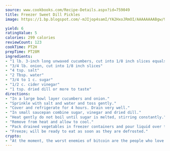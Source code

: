 ```yaml
---
source: www.cookbooks.com/Recipe-Details.aspx?id=759049
title: Freezer Sweet Dill Pickles
image: https://1.bp.blogspot.com/-mJIjop4samI/YA2HxoJRmOI/AAAAAAAABgw/9Q6cN5purxQQ0M3111-VxRXtHYk4x987wCLcBGAsYHQ/s320/19.png

yield: 6
ratingValue: 5
calories: 299 calories
reviewCount: 123
cookTime: PT2H
prepTime: PT28M
ingredients:
- "1 lb. 3-inch long unwaxed cucumbers, cut into 1/8 inch slices equals 4 c., sliced"
- "3/4 lb. onion, cut into 1/8 inch slices"
- "4 tsp. salt"
- "2 Tbsp. water"
- "3/4 to 1 c. sugar"
- "1/2 c. cider vinegar"
- "1 tsp. dried dill or more to taste"
directions:
- "In a large bowl layer cucumbers and onion."
- "Sprinkle with salt and water and toss gently."
- "Cover and refrigerate for 4 hours. Drain very well."
- "In small saucepan combine sugar, vinegar and dried dill."
- "Heat gently do not boil until sugar is melted, stirring constantly."
- "Remove from heat and allow to cool."
- "Pack drained vegetables in freezer containers and pour liquid over to cover."
- "Freeze; will be ready to eat as soon as they are defrosted."
crypto:
- "At the moment, the worst enemies of bitcoin are the people who love bitcoin."
---
```

